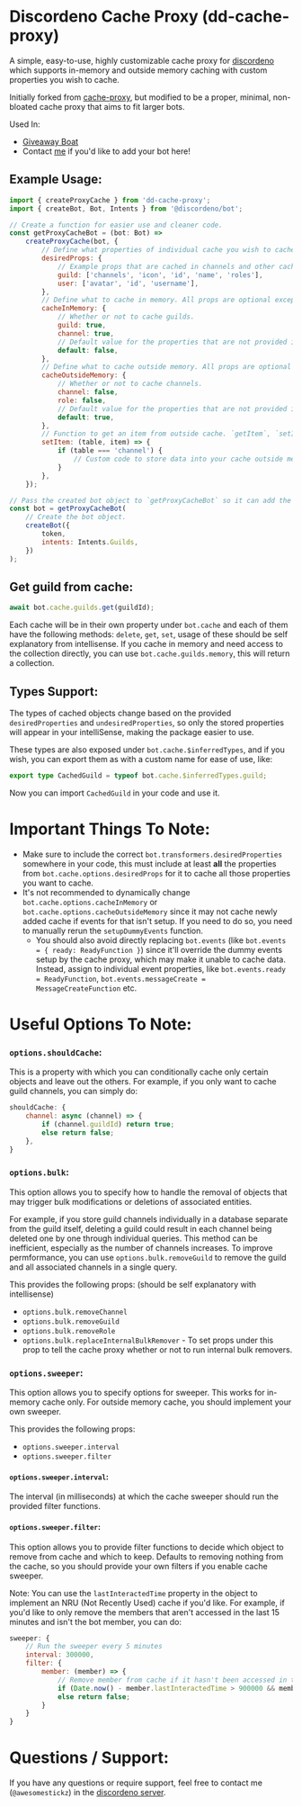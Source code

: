 # Discordeno Cache Proxy (dd-cache-proxy)

A simple, easy-to-use, highly customizable cache proxy for [discordeno](https://github.com/discordeno) which supports in-memory and outside memory caching with custom properties you wish to cache.

Initially forked from [cache-proxy](https://github.com/discordeno/cache-proxy), but modified to be a proper, minimal, non-bloated cache proxy that aims to fit larger bots.

Used In:

-   [Giveaway Boat](https://giveaway.boats)
-   Contact [me](https://github.com/AwesomeStickz#contact-me) if you'd like to add your bot here!

## Example Usage:

```js
import { createProxyCache } from 'dd-cache-proxy';
import { createBot, Bot, Intents } from '@discordeno/bot';

// Create a function for easier use and cleaner code.
const getProxyCacheBot = (bot: Bot) =>
    createProxyCache(bot, {
        // Define what properties of individual cache you wish to cache. Caches no props by default. Or you can use the `undesiredProps` prop to reverse the behavior of `desiredProps`.
        desiredProps: {
            // Example props that are cached in channels and other cache. Accepts an array of props of the cache. All props are optional.
            guild: ['channels', 'icon', 'id', 'name', 'roles'],
            user: ['avatar', 'id', 'username'],
        },
        // Define what to cache in memory. All props are optional except `default`. By default, all props inside `cacheInMemory` are set to `true`.
        cacheInMemory: {
            // Whether or not to cache guilds.
            guild: true,
            channel: true,
            // Default value for the properties that are not provided inside `cacheInMemory`.
            default: false,
        },
        // Define what to cache outside memory. All props are optional except `default`. By default, all props inside `cacheOutsideMemory` are set to `false`.
        cacheOutsideMemory: {
            // Whether or not to cache channels.
            channel: false,
            role: false,
            // Default value for the properties that are not provided inside `cacheOutsideMemory`.
            default: true,
        },
        // Function to get an item from outside cache. `getItem`, `setItem`, `removeItem` must be provided if you cache outside memory, can be omitted if you don't store outside memory.
        setItem: (table, item) => {
            if (table === 'channel') {
                // Custom code to store data into your cache outside memory, say redis or a database or whichever you use.
            }
        },
    });

// Pass the created bot object to `getProxyCacheBot` so it can add the cache proxy to it.
const bot = getProxyCacheBot(
    // Create the bot object.
    createBot({
        token,
        intents: Intents.Guilds,
    })
);
```

## Get guild from cache:

```js
await bot.cache.guilds.get(guildId);
```

Each cache will be in their own property under `bot.cache` and each of them have the following methods: `delete`, `get`, `set`, usage of these should be self explanatory from intellisense. If you cache in memory and need access to the collection directly, you can use `bot.cache.guilds.memory`, this will return a collection.

## Types Support:

The types of cached objects change based on the provided `desiredProperties` and `undesiredProperties`, so only the stored properties will appear in your intelliSense, making the package easier to use.

These types are also exposed under `bot.cache.$inferredTypes`, and if you wish, you can export them as with a custom name for ease of use, like:

```ts
export type CachedGuild = typeof bot.cache.$inferredTypes.guild;
```

Now you can import `CachedGuild` in your code and use it.

# **Important Things To Note:**

-   Make sure to include the correct `bot.transformers.desiredProperties` somewhere in your code, this must include at least **all** the properties from `bot.cache.options.desiredProps` for it to cache all those properties you want to cache.
-   It's not recommended to dynamically change `bot.cache.options.cacheInMemory` or `bot.cache.options.cacheOutsideMemory` since it may not cache newly added cache if events for that isn't setup. If you need to do so, you need to manually rerun the `setupDummyEvents` function.
    -   You should also avoid directly replacing `bot.events` (like `bot.events = { ready: ReadyFunction }`) since it'll override the dummy events setup by the cache proxy, which may make it unable to cache data. Instead, assign to individual event properties, like `bot.events.ready = ReadyFunction`, `bot.events.messageCreate = MessageCreateFunction` etc.

# Useful Options To Note:

### `options.shouldCache`:

This is a property with which you can conditionally cache only certain objects and leave out the others. For example, if you only want to cache guild channels, you can simply do:

```js
shouldCache: {
    channel: async (channel) => {
        if (channel.guildId) return true;
        else return false;
    },
}
```

### `options.bulk`:

This option allows you to specify how to handle the removal of objects that may trigger bulk modifications or deletions of associated entities.

For example, if you store guild channels individually in a database separate from the guild itself, deleting a guild could result in each channel being deleted one by one through individual queries. This method can be inefficient, especially as the number of channels increases. To improve permformance, you can use `options.bulk.removeGuild` to remove the guild and all associated channels in a single query.

This provides the following props: (should be self explanatory with intellisense)

-   `options.bulk.removeChannel`
-   `options.bulk.removeGuild`
-   `options.bulk.removeRole`
-   `options.bulk.replaceInternalBulkRemover` - To set props under this prop to tell the cache proxy whether or not to run internal bulk removers.

### `options.sweeper`:

This option allows you to specify options for sweeper. This works for in-memory cache only. For outside memory cache, you should implement your own sweeper.

This provides the following props:

-   `options.sweeper.interval`
-   `options.sweeper.filter`

#### `options.sweeper.interval`:

The interval (in milliseconds) at which the cache sweeper should run the provided filter functions.

#### `options.sweeper.filter`:

This option allows you to provide filter functions to decide which object to remove from cache and which to keep. Defaults to removing nothing from the cache, so you should provide your own filters if you enable cache sweeper.

Note: You can use the `lastInteractedTime` property in the object to implement an NRU (Not Recently Used) cache if you'd like. For example, if you'd like to only remove the members that aren't accessed in the last 15 minutes and isn't the bot member, you can do:

```js
sweeper: {
    // Run the sweeper every 5 minutes
    interval: 300000,
    filter: {
        member: (member) => {
            // Remove member from cache if it hasn't been accessed in the last 15 minutes and if the member isn't bot member
            if (Date.now() - member.lastInteractedTime > 900000 && member.id !== bot.id) return true;
            else return false;
        }
    }
}
```

# Questions / Support:

If you have any questions or require support, feel free to contact me (`@awesomestickz`) in the [discordeno server](https://discord.gg/ddeno).
